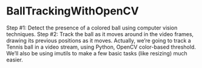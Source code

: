 # BallTrackingWithOpenCV
Step #1: Detect the presence of a colored ball using computer vision techniques. 
Step #2: Track the ball as it moves around in the video frames, drawing its previous positions as it moves.
Actually, we’re going to track a Tennis ball in a video stream, using Python, OpenCV color-based threshold.
We’ll also be using imutils to make a few basic tasks (like resizing) much easier.
 
